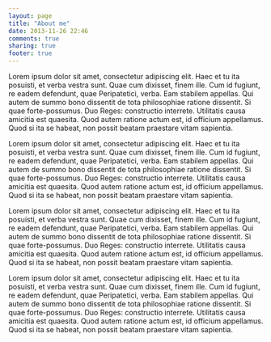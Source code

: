 ```yaml
---
layout: page
title: "About me"
date: 2013-11-26 22:46
comments: true
sharing: true
footer: true
---
```


Lorem ipsum dolor sit amet, consectetur adipiscing elit. Haec et tu ita posuisti, et verba vestra sunt. Quae cum dixisset, finem ille. Cum id fugiunt, re eadem defendunt, quae Peripatetici, verba. Eam stabilem appellas. Qui autem de summo bono dissentit de tota philosophiae ratione dissentit. Si quae forte-possumus. Duo Reges: constructio interrete. Utilitatis causa amicitia est quaesita. Quod autem ratione actum est, id officium appellamus. Quod si ita se habeat, non possit beatam
praestare vitam sapientia.

Lorem ipsum dolor sit amet, consectetur adipiscing elit. Haec et tu ita posuisti, et verba vestra sunt. Quae cum dixisset, finem ille. Cum id fugiunt, re eadem defendunt, quae Peripatetici, verba. Eam stabilem appellas. Qui autem de summo bono dissentit de tota philosophiae ratione dissentit. Si quae forte-possumus. Duo Reges: constructio interrete. Utilitatis causa amicitia est quaesita. Quod autem ratione actum est, id officium appellamus. Quod si ita se habeat, non possit beatam
praestare vitam sapientia.


Lorem ipsum dolor sit amet, consectetur adipiscing elit. Haec et tu ita posuisti, et verba vestra sunt. Quae cum dixisset, finem ille. Cum id fugiunt, re eadem defendunt, quae Peripatetici, verba. Eam stabilem appellas. Qui autem de summo bono dissentit de tota philosophiae ratione dissentit. Si quae forte-possumus. Duo Reges: constructio interrete. Utilitatis causa amicitia est quaesita. Quod autem ratione actum est, id officium appellamus. Quod si ita se habeat, non possit beatam
praestare vitam sapientia.

Lorem ipsum dolor sit amet, consectetur adipiscing elit. Haec et tu ita posuisti, et verba vestra sunt. Quae cum dixisset, finem ille. Cum id fugiunt, re eadem defendunt, quae Peripatetici, verba. Eam stabilem appellas. Qui autem de summo bono dissentit de tota philosophiae ratione dissentit. Si quae forte-possumus. Duo Reges: constructio interrete. Utilitatis causa amicitia est quaesita. Quod autem ratione actum est, id officium appellamus. Quod si ita se habeat, non possit beatam
praestare vitam sapientia.


